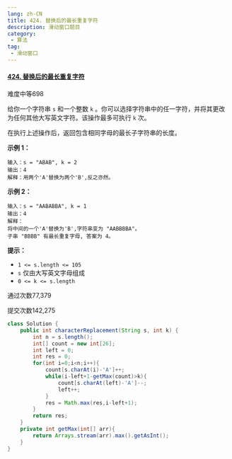 ```yaml
---
lang: zh-CN
title: 424. 替换后的最长重复字符
description: 滑动窗口题目
category: 
 - 算法
tag:
 - 滑动窗口
---
```


#### [424. 替换后的最长重复字符](https://leetcode.cn/problems/longest-repeating-character-replacement/)

难度中等698

给你一个字符串 `s` 和一个整数 `k` 。你可以选择字符串中的任一字符，并将其更改为任何其他大写英文字符。该操作最多可执行 `k` 次。

在执行上述操作后，返回包含相同字母的最长子字符串的长度。

 

**示例 1：**

```
输入：s = "ABAB", k = 2
输出：4
解释：用两个'A'替换为两个'B',反之亦然。
```

**示例 2：**

```
输入：s = "AABABBA", k = 1
输出：4
解释：
将中间的一个'A'替换为'B',字符串变为 "AABBBBA"。
子串 "BBBB" 有最长重复字母, 答案为 4。
```

 

**提示：**

- `1 <= s.length <= 105`
- `s` 仅由大写英文字母组成
- `0 <= k <= s.length`

通过次数77,379

提交次数142,275

```java
class Solution {
    public int characterReplacement(String s, int k) {
        int n = s.length();
        int[] count = new int[26];
        int left = 0;
        int res = 0;
        for(int i=0;i<n;i++){
            count[s.charAt(i)-'A']++;
            while(i-left+1-getMax(count)>k){
                count[s.charAt(left)-'A']--;
                left++;
            }
            res = Math.max(res,i-left+1);
        }
        return res;
    }
    private int getMax(int[] arr){
        return Arrays.stream(arr).max().getAsInt();
    }
}
```

